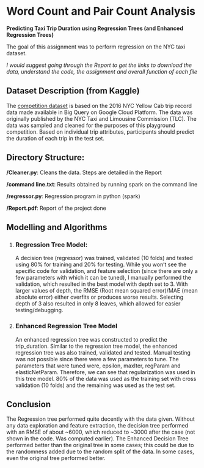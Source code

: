 # Word Count and Pair Count Analysis
 **Predicting Taxi Trip Duration using Regression Trees (and Enhanced Regression Trees)**

 The goal of this assignment was to perform
 regression on the NYC taxi dataset.

 *I would suggest going through the Report to get the links to download the data, understand the code, the assignment and overall function of each file* 

## Dataset Description (from Kaggle)
The [competition dataset](https://www.kaggle.com/c/nyc-taxi-trip-duration/data) is based on the 2016 NYC Yellow Cab trip record data made available in Big Query on Google Cloud Platform. The data was originally published by the NYC Taxi and Limousine Commission (TLC). The data was sampled and cleaned for the purposes of this playground competition. Based on individual trip attributes, participants should predict the duration of each trip in the test set.

## Directory Structure:
**/Cleaner.py**: Cleans the data. Steps are detailed in the Report 

**/command line.txt**: Results obtained by running spark on the command line

**/regressor.py**: Regression program in python (spark)

**/Report.pdf**: Report of the project done
 
## Modelling and Algorithms
1.	### Regression Tree Model:
    A decision tree (regressor) was trained, validated (10 folds) and tested using 80% for training and 20% for testing. While you won’t see the specific code for validation, and feature selection (since there are only a few parameters with which it can be tuned), I manually performed the validation, which resulted in the best model with depth set to 3. With larger values of depth, the RMSE (Root mean squared error)/MAE (mean absolute error) either overfits or produces worse results. Selecting depth of 3 also resulted in only 8 leaves, which allowed for easier testing/debugging.


2.	### Enhanced Regression Tree Model
    An enhanced regression tree was constructed to predict the trip_duration. Similar to the regression tree model, the enhanced regression tree was also trained, validated and tested. Manual testing was not possible since there were a few parameters to tune. The parameters that were tuned were, epsilon, maxIter, regParam and elasticNetParam. Therefore, we can see that regularization was used in this tree model. 80% of the data was used as the training set with cross validation (10 folds) and the remaining was used as the test set.


## Conclusion
The Regression tree performed quite decently with the data given. Without any data exploration and feature extraction, the decision tree performed with an RMSE of about ~6000, which reduced to ~3000 after the case (not shown in the code. Was computed earlier). The Enhanced Decision Tree performed better than the original tree in some cases; this could be due to the randomness added due to the random split of the data. In some cases, even the original tree performed better. 
